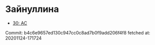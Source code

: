 # Зайнуллина
- [30: AC](30.md)

Commit: b4c6e9657ed130c947cc0c8ad7b0f9add206f4f8
 fetched at: 20201124-171724
